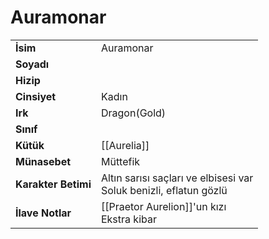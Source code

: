 # Auramonar   
|  |  |  
|---|---|  
| **İsim** | Auramonar |  
| **Soyadı** |  |  
| **Hizip** |  |  
| **Cinsiyet** | Kadın |  
| **Irk** | Dragon(Gold) |  
| **Sınıf** |  |  
| **Kütük** | [[Aurelia]] |  
| **Münasebet** | Müttefik |  
| **Karakter Betimi** | Altın sarısı saçları ve elbisesi var<br>Soluk benizli, eflatun gözlü |  
| **İlave Notlar** | [[Praetor Aurelion]]'un kızı<br>Ekstra kibar |  
